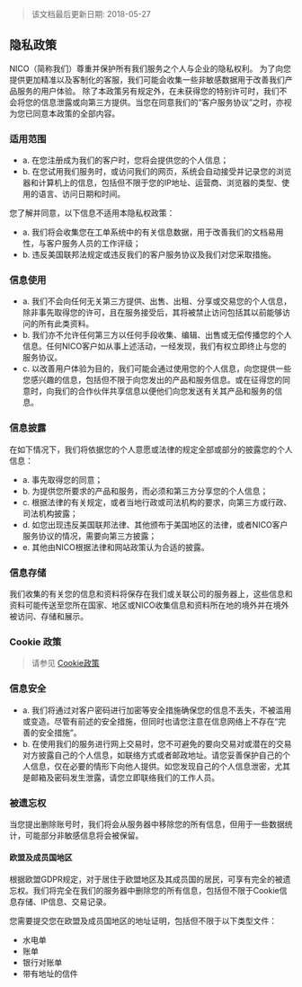 > 该文档最后更新日期: 2018-05-27

## 隐私政策

NICO（简称我们）尊重并保护所有我们服务之个人与企业的隐私权利。
为了向您提供更加精准以及客制化的客服，我们可能会收集一些非敏感数据用于改善我们产品服务的用户体验。
除了本政策另有规定外，在未获得您的特别许可时，我们不会将您的信息泄露或向第三方提供。当您在同意我们的“客户服务协议”之时，亦视为您已同意本政策的全部内容。

### 适用范围

- a. 在您注册成为我们的客户时，您将会提供您的个人信息；
- b. 在您试用我们服务时，或访问我们的网页，系统会自动接受并记录您的浏览器和计算机上的信息，包括但不限于您的IP地址、运营商、浏览器的类型、使用的语言、访问日期和时间。

您了解并同意，以下信息不适用本隐私权政策：

- a. 我们将会收集您在工单系统中的有关信息数据，用于改善我们的文档易用性，与客户服务人员的工作评级；
- b. 违反美国联邦法规定或违反我们的客户服务协议及我们对您采取措施。

### 信息使用

- a. 我们不会向任何无关第三方提供、出售、出租、分享或交易您的个人信息，除非事先取得您的许可，且在服务接受后，其将被禁止访问包括其以前能够访问的所有此类资料。
- b. 我们亦不允许任何第三方以任何手段收集、编辑、出售或无偿传播您的个人信息。任何NICO客户如从事上述活动，一经发现，我们有权立即终止与您的服务协议。
- c. 以改善用户体验为目的，我们可能会通过使用您的个人信息，向您提供一些您感兴趣的信息，包括但不限于向您发出的产品和服务信息。或在征得您的同意时，向我们的合作伙伴共享信息以便他们向您发送有关其产品和服务的信息。

### 信息披露

在如下情况下，我们将依据您的个人意愿或法律的规定全部或部分的披露您的个人信息：

- a. 事先取得您的同意；
- b. 为提供您所要求的产品和服务，而必须和第三方分享您的个人信息；
- c. 根据法律的有关规定，或者当地行政或司法机构的要求，向第三方或行政、司法机构披露；
- d. 如您出现违反美国联邦法律、其他颁布于美国地区的法律，或者NICO客户服务协议的情况，需要向第三方披露；
- e. 其他由NICO根据法律和网站政策认为合适的披露。

### 信息存储

我们收集的有关您的信息和资料将保存在我们或关联公司的服务器上，这些信息和资料可能传送至您所在国家、地区或NICO收集信息和资料所在地的境外并在境外被访问、存储和展示。

### Cookie 政策

> 请参见 [Cookie政策](/policy/cookies)

### 信息安全

- a. 我们将通过对客户密码进行加密等安全措施确保您的信息不丢失，不被滥用或变造。尽管有前述的安全措施，但同时也请您注意在信息网络上不存在“完善的安全措施”。
- b. 在使用我们的服务进行网上交易时，您不可避免的要向交易对或潜在的交易对方披露自己的个人信息，如联络方式或者邮政地址。请您妥善保护自己的个人信息，仅在必要的情形下向他人提供。如您发现自己的个人信息泄密，尤其是邮箱及密码发生泄露，请您立即联络我们的工作人员。

### 被遗忘权

当您提出删除账号时，我们将会从服务器中移除您的所有信息，但用于一些数据统计，可能部分非敏感信息将会被保留。

#### 欧盟及成员国地区

根据欧盟GDPR规定，对于居住于欧盟地区及其成员国的居民，可享有完全的被遗忘权。我们将完全在我们的服务器中删除您的所有信息，包括但不限于Cookie信息存储、IP信息、交易记录。

您需要提交您在欧盟及成员国地区的地址证明，包括但不限于以下类型文件：

- 水电单
- 账单
- 银行对账单
- 带有地址的信件